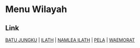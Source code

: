 # Menu Wilayah

## Link

[BATU JUNGKU](https://github.com/gigit-pemilu/pemilu-2024-81-maluku/tree/main/pileg-dpr/hitung-suara/sub/81-maluku/sub/04-buru/sub/10-batabual/sub/2002-batu-jungku)
 | 
[ILATH](https://github.com/gigit-pemilu/pemilu-2024-81-maluku/tree/main/pileg-dpr/hitung-suara/sub/81-maluku/sub/04-buru/sub/10-batabual/sub/2001-ilath)
 | 
[NAMLEA ILATH](https://github.com/gigit-pemilu/pemilu-2024-81-maluku/tree/main/pileg-dpr/hitung-suara/sub/81-maluku/sub/04-buru/sub/10-batabual/sub/2006-namlea-ilath)
 | 
[PELA](https://github.com/gigit-pemilu/pemilu-2024-81-maluku/tree/main/pileg-dpr/hitung-suara/sub/81-maluku/sub/04-buru/sub/10-batabual/sub/2003-pela)
 | 
[WAEMORAT](https://github.com/gigit-pemilu/pemilu-2024-81-maluku/tree/main/pileg-dpr/hitung-suara/sub/81-maluku/sub/04-buru/sub/10-batabual/sub/2004-waemorat)


